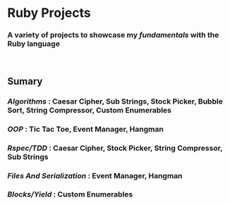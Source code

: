 # Ruby Projects

### A variety of projects to showcase my _fundamentals_ with the Ruby language

<br>

## Sumary

### _Algorithms_ : Caesar Cipher, Sub Strings, Stock Picker, Bubble Sort, String Compressor, Custom Enumerables

### _OOP_ : Tic Tac Toe, Event Manager, Hangman

### _Rspec/TDD_ : Caesar Cipher, Stock Picker, String Compressor, Sub Strings

### _Files And Serialization_ : Event Manager, Hangman

### _Blocks/Yield_ : Custom Enumerables
